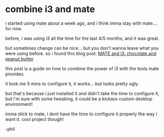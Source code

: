 # combine i3 and mate


i started using mate about a week ago, and i think imma stay with mate.... for now.

before, i was using i3 all the time for the last 4/5 months, and it was great.

but sometimes change can be nice... but you don't wanna leave what you were using before. so i found this blog post: [MATE and i3: chocolate and peanut butter](https://www.mattgreer.org/articles/mate-and-i3/)

this post is a guide on how to combine the power of i3 with the tools mate provides.

it took me 5 mins to configure it, it works... but looks pretty ugly.

but that's because i just installed it and didn't take the time to configure it, but i'm sure with some tweaking, it could be a kickass custom desktop environment!

imma stick to mate, i dont have the time to configure it properly the way i want it. cool project though!

-phil
